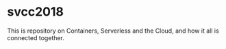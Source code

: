 # svcc2018
This is repository on Containers, Serverless and the Cloud, and how it all is connected together.
